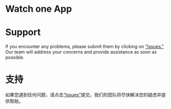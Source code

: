 # Watch one App

# Support

If you encounter any problems, please submit them by clicking on ["Issues."](https://github.com/whieet/Watch-one/issues) Our team will address your concerns and provide assistance as soon as possible.

# 支持
如果您遇到任何问题，请点击[“Issues”](https://github.com/whieet/Watch-one/issues)提交。我们的团队将尽快解决您的疑虑并提供帮助。
